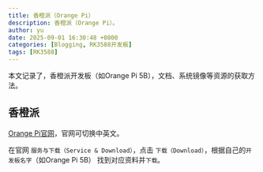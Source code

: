 ```yaml
---
title: 香橙派（Orange Pi）
description: 香橙派（Orange Pi）。
author: yu
date: 2025-09-01 16:30:48 +0800
categories: [Blogging, RK3588开发板]
tags: [RK3588]
---
```



本文记录了，香橙派开发板（如Orange Pi 5B），文档、系统镜像等资源的获取方法。

## 香橙派

<a href="http://www.orangepi.org/" target="_blank">Orange Pi官网</a>，官网可切换中英文。

在官网 `服务与下载（Service & Download）`，点击 `下载（Download）`，根据自己的`开发板名字`（如Orange Pi 5B） 找到对应资料并`下载`。


